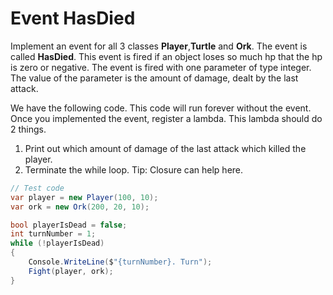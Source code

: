 # Event HasDied

Implement an event for all 3 classes **Player**,**Turtle** and **Ork**.
The event is called **HasDied**.
This event is fired if an object loses so much hp that the hp is zero or
negative.
The event is fired with one parameter of type integer. 
The value of the parameter is the amount of damage, dealt by the last attack.

We have the following code. This code will run forever without the event.
Once you implemented the event, register a lambda. This lambda should do
2 things.
1. Print out which amount of damage of the last attack which killed the player.
2. Terminate the while loop. Tip: Closure can help here.
```csharp
// Test code
var player = new Player(100, 10);
var ork = new Ork(200, 20, 10);

bool playerIsDead = false;
int turnNumber = 1;
while (!playerIsDead)
{
    Console.WriteLine($"{turnNumber}. Turn");
    Fight(player, ork);
}
```